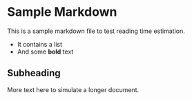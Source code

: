 # Sample Markdown

This is a sample markdown file to test reading time estimation.

- It contains a list
- And some **bold** text

## Subheading

More text here to simulate a longer document.
